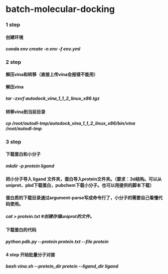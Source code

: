# batch-molecular-docking
<h3>1 step 
<h4>创建环境<br>
<h5>conda env create -n env -f env.yml <br>

<h3>2 step 
<h4>解压vina和转移（直接上传vina会报错不能用）<br>

<h4>解压vina <br>
<h5>tar -zxvf autodock_vina_1_1_2_linux_x86.tgz<br>

<h4>转移vina到当前目录<br>
<h5>cp /root/autodl-tmp/autodock_vina_1_1_2_linux_x86/bin/vina /root/autodl-tmp <br>

<h3>3 step 
<h4>下载蛋白和小分子<br>
<h5>mkdir -p protein ligand <br>

<h4>把小分子导入 ligand 文件夹，蛋白导入protein文件夹。（要求：3d结构。可以从uniprot、pbd下载蛋白，pubchem下载小分子。也可以用提供的脚本下载）<br>

<h4>蛋白质的下载目录通过argument-parse写成命令行了，小分子的需要自己看懂代码使用。<br>
<h5>cat > protein.txt #创建存储uniprot的文件。<br>

<h4>下载蛋白的代码<br>
<h5>python pdb.py --protein protein.txt --file protein <br>

<h4>4 step 开始批量分子对接<br>
<h5>bash vina.sh --protein_dir protein  --ligand_dir ligand <br>
